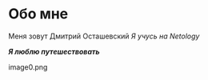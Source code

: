 # Обо мне

Меня зовут Дмитрий Осташевский
_Я учусь на Netology_

***Я люблю путешествовать***

image0.png